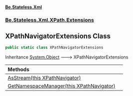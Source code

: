 #### [Be.Stateless.Xml](README.md 'README')
### [Be.Stateless.Xml.XPath.Extensions](Be.Stateless.Xml.XPath.Extensions.md 'Be.Stateless.Xml.XPath.Extensions')

## XPathNavigatorExtensions Class

```csharp
public static class XPathNavigatorExtensions
```

Inheritance [System.Object](https://docs.microsoft.com/en-us/dotnet/api/System.Object 'System.Object') &#129106; XPathNavigatorExtensions

| Methods | |
| :--- | :--- |
| [AsStream(this XPathNavigator)](XPathNavigatorExtensions.AsStream(thisXPathNavigator).md 'Be.Stateless.Xml.XPath.Extensions.XPathNavigatorExtensions.AsStream(this System.Xml.XPath.XPathNavigator)') | |
| [GetNamespaceManager(this XPathNavigator)](XPathNavigatorExtensions.GetNamespaceManager(thisXPathNavigator).md 'Be.Stateless.Xml.XPath.Extensions.XPathNavigatorExtensions.GetNamespaceManager(this System.Xml.XPath.XPathNavigator)') | |
